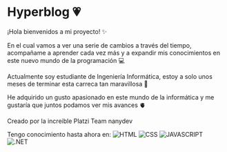 # Hyperblog 💗
¡Hola bienvenidos a mi proyecto! ✨

En el cual vamos a ver una serie de cambios a través del tiempo, acompañame a aprender cada vez más y a expandir mis conocimientos en este nuevo mundo de la programación  💻

Actualmente soy estudiante de Ingeniería Informática, estoy a solo unos meses de terminar esta carreca tan maravillosa 💜

He adquirido un gusto apasionado en este mundo de la informática y me gustaría que juntos podamos ver mis  avances  🫀

Creado por la increible Platzi Team nanydev

Tengo conocimiento hasta ahora en: 
![HTML](https://www.shareicon.net/data/32x32/2016/07/02/634639_html_512x512.png "HTML") ![CSS](https://www.shareicon.net/data/128x128/2015/07/16/70509_css_32x32.png "CSS") ![JAVASCRIPT](https://www.shareicon.net/data/32x32/2016/07/06/106573_software_512x512.png "JAVASCRIPT") ![.NET](https://www.shareicon.net/data/32x32/2016/01/13/702822_logo_512x512.png ".NET")


